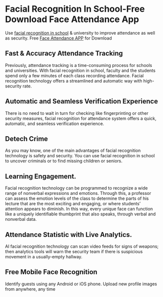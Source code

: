 # Facial Recognition In School-Free Download Face Attendance App
Use [facial recognition in school](https://gigasource.io/facial-recognition-in-school/) & university to improve attendance as well as security. Free [Face Attendance APP](https://gigasource.io/face-attendance/) for Download

## Fast & Accuracy Attendance Tracking
Previously, attendance tracking is a time-consuming process for schools and universities. With facial recognition in school, faculty and the students spend only a few minutes of each class recording attendance. Facial recognition technology offers a streamlined and automatic way with high-security rate.

## Automatic and Seamless Verification Experience
There is no need to wait in turn for checking like fingerprinting or other security measures, facial recognition for attendance system offers a quick, automatic, and seamless verification experience.

## Detech Crime
As you may know, one of the main advantages of facial recognition technology is safety and security. You can use facial recognition in school to uncover criminals or to find missing children or seniors.

## Learning Engagement.
Facial recognition technology can be programmed to recognize a wide range of nonverbal expressions and emotions. Through this, a professor can assess the emotion levels of the class to determine the parts of his lecture that are the most exciting and engaging, or where students’ attention appears to diminish. In this way, every unique face can function like a uniquely identifiable thumbprint that also speaks, through verbal and nonverbal data.

## Attendance Statistic with Live Analytics.
AI facial recognition technology can scan video feeds for signs of weapons; then analytics tools will warn the security team if there is suspicious movement in a usually-empty hallway.

## Free Mobile Face Recognition
Identify guests using any Android or iOS phone. Upload new profile images from anywhere, any time
